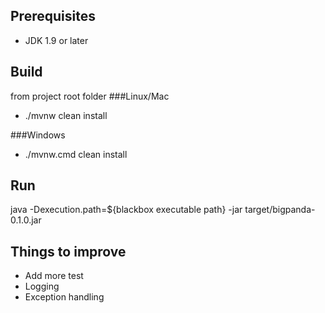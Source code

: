 ## Prerequisites

 - JDK 1.9 or later



## Build
from project root folder
###Linux/Mac
 - ./mvnw clean install
 
###Windows
 - ./mvnw.cmd clean install
 
## Run
java -Dexecution.path=${blackbox executable path} -jar target/bigpanda-0.1.0.jar 

 
## Things to improve
 - Add more test
 - Logging
 - Exception handling


